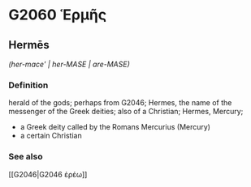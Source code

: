 # G2060 Ἑρμῆς

## Hermēs

_(her-mace' | her-MASE | are-MASE)_

### Definition

herald of the gods; perhaps from G2046; Hermes, the name of the messenger of the Greek deities; also of a Christian; Hermes, Mercury; 

- a Greek deity called by the Romans Mercurius (Mercury)
- a certain Christian

### See also

[[G2046|G2046 ἐρέω]]
